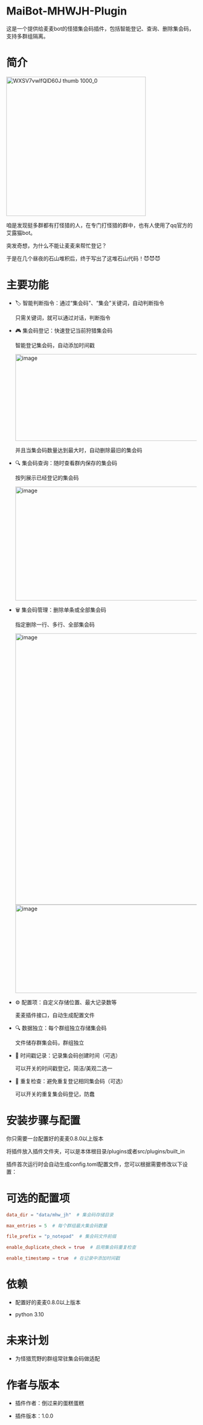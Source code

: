# MaiBot-MHWJH-Plugin
这是一个提供给麦麦bot的怪猎集会码插件，包括智能登记、查询、删除集会码，支持多群组隔离。


# 简介
<img width="369" height="369" alt="WXSV7vwlfQlD60J thumb 1000_0" src="https://github.com/user-attachments/assets/6c9e5db8-77e5-4b13-b14d-c88ffe6f1e48" />

咱是发现挺多群都有打怪猎的人，在专门打怪猎的群中，也有人使用了qq官方的艾露猫bot。

突发奇想，为什么不能让麦麦来帮忙登记？

于是在几个昼夜的石山堆积后，终于写出了这堆石山代码！😈😈😈


# 主要功能
- 🏷️ 智能判断指令：通过“集会码”、“集会”关键词，自动判断指令

    只需关键词，就可以通过对话，判断指令

  
- 🎮 集会码登记：快速登记当前狩猎集会码

    智能登记集会码，自动添加时间戳

    <img width="1075" height="230" alt="image" src="https://github.com/user-attachments/assets/5c26e202-2905-4080-a641-8cc4a09c6892" />

    并且当集会码数量达到最大时，自动删除最旧的集会码
    
    
- 🔍 集会码查询：随时查看群内保存的集会码

    按列展示已经登记的集会码
  
    <img width="1074" height="302" alt="image" src="https://github.com/user-attachments/assets/e085a219-f96b-4867-9a99-f2abe50738f5" />
  

- 🗑️ 集会码管理：删除单条或全部集会码

    指定删除一行、多行、全部集会码

    <img width="1095" height="719" alt="image" src="https://github.com/user-attachments/assets/4cd8f331-5bfd-4849-bc50-33e621ef37d7" />

    <img width="1065" height="234" alt="image" src="https://github.com/user-attachments/assets/21e4f91a-e63e-4d66-bac2-debe30657ea1" />
    

- ⚙️ 配置项：自定义存储位置、最大记录数等

    麦麦插件接口，自动生成配置文件
  

- 🔍 数据独立：每个群组独立存储集会码

    文件储存群集会码，群组独立
  

- 📅 时间戳记录：记录集会码创建时间（可选）

    可以开关的时间戳登记，简洁/美观二选一
  

- 🔄 重复检查：避免重复登记相同集会码（可选）

    可以开关的重复集会码登记，防蠢
  

# 安装步骤与配置
你只需要一台配置好的麦麦0.8.0以上版本

将插件放入插件文件夹，可以是本体根目录/plugins或者src/plugins/built_in

插件首次运行时会自动生成config.toml配置文件，您可以根据需要修改以下设置：


# 可选的配置项

```toml
data_dir = "data/mhw_jh"  # 集会码存储目录

max_entries = 5  # 每个群组最大集会码数量

file_prefix = "p_notepad"  # 集会码文件前缀

enable_duplicate_check = true  # 启用集会码重复检查

enable_timestamp = true  # 在记录中添加时间戳

```


# 依赖
- 配置好的麦麦0.8.0以上版本

- python 3.10


# 未来计划
- 为怪猎荒野的群组常驻集会码做适配


# 作者与版本

- 插件作者：倒过来的蛋糕蛋糕

- 插件版本：1.0.0
